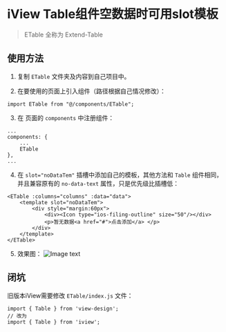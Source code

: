 # iView Table组件空数据时可用slot模板

> ETable 全称为 Extend-Table

## 使用方法

1. 复制 `ETable` 文件夹及内容到自己项目中。

2. 在要使用的页面上引入组件（路径根据自己情况修改）：
```
import ETable from "@/components/ETable";
```

3. 在 页面的 `components` 中注册组件：
```
... 
components: {
    ...
    ETable
},
... 
```

4. 在 `slot="noDataTem"` 插槽中添加自己的模板，其他方法和 `Table` 组件相同，并且兼容原有的 `no-data-text` 属性，只是优先级比插槽低：
```
<ETable :columns="columns" :data="data">
    <template slot="noDataTem">
        <div style="margin:60px">
            <div><Icon type="ios-filing-outline" size="50"/></div>
            <p>暂无数据<a href="#">点击添加</a> </p>
        </div>
    </template>
</ETable>
```

5. 效果图：
![Image text](https://raw.githubusercontent.com/zeronexxx/ETable/master/images/example.jpg)

## 闭坑
旧版本iView需要修改 `ETable/index.js` 文件：
```
import { Table } from 'view-design';
// 改为
import { Table } from 'iview';
```
